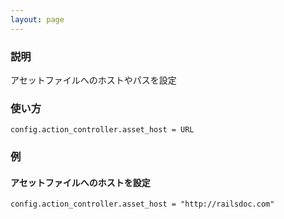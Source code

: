```yaml
---
layout: page
---
```


### 説明

アセットファイルへのホストやパスを設定

### 使い方

    config.action_controller.asset_host = URL

### 例

#### アセットファイルへのホストを設定

    config.action_controller.asset_host = "http://railsdoc.com"
